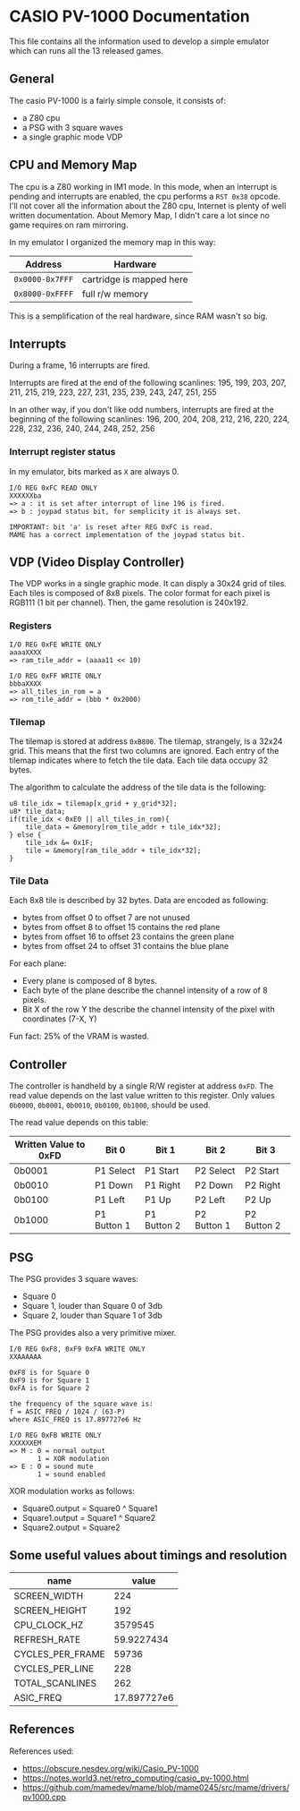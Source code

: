 # CASIO PV-1000 Documentation

This file contains all the information used to develop a simple emulator which can runs all the 13 released games.

## General

The casio PV-1000 is a fairly simple console, it consists of:

- a Z80 cpu
- a PSG with 3 square waves
- a single graphic mode VDP

## CPU and Memory Map

The cpu is a Z80 working in IM1 mode. In this mode, when an interrupt is pending and interrupts are enabled, the cpu performs a ``RST 0x38`` opcode.
I'll not cover all the information about the Z80 cpu, Internet is plenty of well written documentation.
About Memory Map, I didn't care a lot since no game requires on ram mirroring.

In my emulator I organized the memory map in this way:

| Address          | Hardware                 |
| ---------------- |------------------------- |
| ``0x0000-0x7FFF`` | cartridge is mapped here | 
| ``0x8000-0xFFFF`` | full r/w memory |

This is a semplification of the real hardware, since RAM wasn't so big.

## Interrupts

During a frame, 16 interrupts are fired.

Interrupts are fired at the end of the following scanlines:
195, 199, 203, 207, 211, 215, 219, 223, 227, 231, 235, 239, 243, 247, 251, 255

In an other way, if you don't like odd numbers, interrupts are fired at the beginning of the following scanlines:
196, 200, 204, 208, 212, 216, 220, 224, 228, 232, 236, 240, 244, 248, 252, 256

### Interrupt register status

In my emulator, bits marked as ``X`` are always 0.

```
I/O REG 0xFC READ ONLY
XXXXXXba
=> a : it is set after interrupt of line 196 is fired.
=> b : joypad status bit, for semplicity it is always set.

IMPORTANT: bit 'a' is reset after REG 0xFC is read.
MAME has a correct implementation of the joypad status bit.
```


## VDP (Video Display Controller)

The VDP works in a single graphic mode. It can disply a 30x24 grid of tiles. Each tiles is composed of 8x8 pixels. The color format for each pixel is RGB111 (1 bit per channel). Then, the game resolution is 240x192.

### Registers

```
I/O REG 0xFE WRITE ONLY
aaaaXXXX
=> ram_tile_addr = (aaaa11 << 10)
``` 

```
I/O REG 0xFF WRITE ONLY
bbbaXXXX
=> all_tiles_in_rom = a
=> rom_tile_addr = (bbb * 0x2000) 
```

### Tilemap

The tilemap is stored at address ``0xB800``. The tilemap, strangely, is a 32x24 grid. This means that the first two columns are ignored. Each entry of the tilemap indicates where to fetch the tile data. Each tile data occupy 32 bytes.

The algorithm to calculate the address of the tile data is the following:

```
u8 tile_idx = tilemap[x_grid + y_grid*32];
u8* tile_data;
if(tile_idx < 0xE0 || all_tiles_in_rom){
    tile_data = &memory[rom_tile_addr + tile_idx*32];
} else {
    tile_idx &= 0x1F;
    tile = &memory[ram_tile_addr + tile_idx*32];
}
``` 

### Tile Data

Each 8x8 tile is described by 32 bytes. Data are encoded as following:

- bytes from offset 0 to offset 7 are not unused
- bytes from offset 8 to offset 15 contains the red plane
- bytes from offset 16 to offset 23 contains the green plane
- bytes from offset 24 to offset 31 contains the blue plane

For each plane:
- Every plane is composed of 8 bytes.
- Each byte of the plane describe the channel intensity of a row of 8 pixels.
- Bit X of the row Y the describe the channel intensity of the pixel with coordinates (7-X, Y)

Fun fact: 25% of the VRAM is wasted.

## Controller

The controller is handheld by a single R/W register at address ``0xFD``. The read value depends on the last value written to this register.
Only values ``0b0000``, ``0b0001``, ``0b0010``, ``0b0100``, ``0b1000``, should be used.

The read value depends on this table:

| Written Value to 0xFD | Bit 0       | Bit 1       | Bit 2       | Bit 3       |
| --------------------- | ----------- | ----------- | ----------- | ----------- |
| 0b0001                | P1 Select   | P1 Start    | P2 Select   | P2 Start    |
| 0b0010                | P1 Down	  | P1 Right	| P2 Down	  | P2 Right    |
| 0b0100                | P1 Left	  | P1 Up	    | P2 Left	  | P2 Up       |
| 0b1000                | P1 Button 1 | P1 Button 2 | P2 Button 1 | P2 Button 2 |

## PSG

The PSG provides 3 square waves:

- Square 0
- Square 1, louder than Square 0 of 3db
- Square 2, louder than Square 1 of 3db

The PSG provides also a very primitive mixer.

```
I/0 REG 0xF8, 0xF9 0xFA WRITE ONLY
XXAAAAAA

0xF8 is for Square 0
0xF9 is for Square 1
0xFA is for Square 2

the frequency of the square wave is:
f = ASIC_FREQ / 1024 / (63-P)
where ASIC_FREQ is 17.897727e6 Hz
```

```
I/O REG 0xFB WRITE ONLY
XXXXXXEM
=> M : 0 = normal output
       1 = XOR modulation
=> E : 0 = sound mute
       1 = sound enabled
```

XOR modulation works as follows:

- Square0.output = Square0 ^ Square1
- Square1.output = Square1 ^ Square2
- Square2.output = Square2

## Some useful values about timings and resolution

| name | value |
| - | - |
| SCREEN_WIDTH | 224 |
| SCREEN_HEIGHT | 192 |
| CPU_CLOCK_HZ | 3579545 |
| REFRESH_RATE |  59.9227434 |
| CYCLES_PER_FRAME | 59736
| CYCLES_PER_LINE | 228 |
| TOTAL_SCANLINES | 262 |
| ASIC_FREQ | 17.897727e6 |


## References

References used:

- https://obscure.nesdev.org/wiki/Casio_PV-1000
- https://notes.world3.net/retro_computing/casio_pv-1000.html
- https://github.com/mamedev/mame/blob/mame0245/src/mame/drivers/pv1000.cpp


